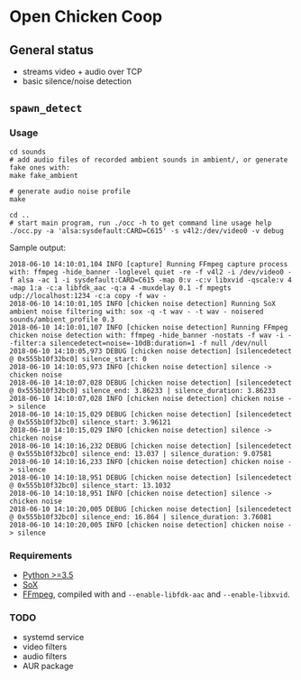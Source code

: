 # Open Chicken Coop

## General status

* streams video + audio over TCP
* basic silence/noise detection

## `spawn_detect`

### Usage

```
cd sounds
# add audio files of recorded ambient sounds in ambient/, or generate fake ones with:
make fake_ambient

# generate audio noise profile
make

cd ..
# start main program, run ./occ -h to get command line usage help
./occ.py -a 'alsa:sysdefault:CARD=C615' -s v4l2:/dev/video0 -v debug
```

Sample output:
```
2018-06-10 14:10:01,104 INFO [capture] Running FFmpeg capture process with: ffmpeg -hide_banner -loglevel quiet -re -f v4l2 -i /dev/video0 -f alsa -ac 1 -i sysdefault:CARD=C615 -map 0:v -c:v libxvid -qscale:v 4 -map 1:a -c:a libfdk_aac -q:a 4 -muxdelay 0.1 -f mpegts udp://localhost:1234 -c:a copy -f wav -
2018-06-10 14:10:01,105 INFO [chicken noise detection] Running SoX ambient noise filtering with: sox -q -t wav - -t wav - noisered sounds/ambient_profile 0.3
2018-06-10 14:10:01,107 INFO [chicken noise detection] Running FFmpeg chicken noise detection with: ffmpeg -hide_banner -nostats -f wav -i - -filter:a silencedetect=noise=-10dB:duration=1 -f null /dev/null
2018-06-10 14:10:05,973 DEBUG [chicken noise detection] [silencedetect @ 0x555b10f32bc0] silence_start: 0
2018-06-10 14:10:05,973 INFO [chicken noise detection] silence -> chicken noise
2018-06-10 14:10:07,028 DEBUG [chicken noise detection] [silencedetect @ 0x555b10f32bc0] silence_end: 3.86233 | silence_duration: 3.86233
2018-06-10 14:10:07,028 INFO [chicken noise detection] chicken noise -> silence
2018-06-10 14:10:15,029 DEBUG [chicken noise detection] [silencedetect @ 0x555b10f32bc0] silence_start: 3.96121
2018-06-10 14:10:15,029 INFO [chicken noise detection] silence -> chicken noise
2018-06-10 14:10:16,232 DEBUG [chicken noise detection] [silencedetect @ 0x555b10f32bc0] silence_end: 13.037 | silence_duration: 9.07581
2018-06-10 14:10:16,233 INFO [chicken noise detection] chicken noise -> silence
2018-06-10 14:10:18,951 DEBUG [chicken noise detection] [silencedetect @ 0x555b10f32bc0] silence_start: 13.1032
2018-06-10 14:10:18,951 INFO [chicken noise detection] silence -> chicken noise
2018-06-10 14:10:20,005 DEBUG [chicken noise detection] [silencedetect @ 0x555b10f32bc0] silence_end: 16.864 | silence_duration: 3.76081
2018-06-10 14:10:20,005 INFO [chicken noise detection] chicken noise -> silence

```

### Requirements

* [Python >=3.5](https://www.python.org/)
* [SoX](http://sox.sourceforge.net/)
* [FFmpeg](https://www.ffmpeg.org/), compiled with and `--enable-libfdk-aac` and `--enable-libxvid`.

### TODO

* systemd service
* video filters
* audio filters
* AUR package
